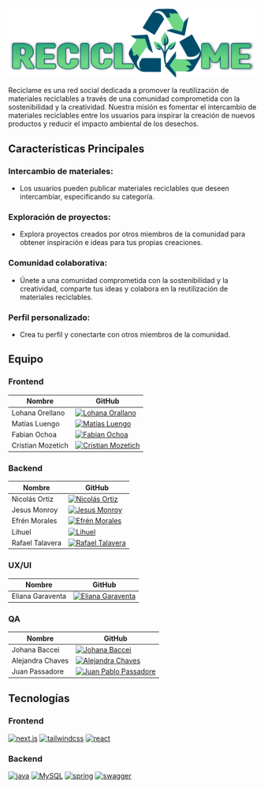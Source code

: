 ![Logo de Recíclame](FrontEnd/public/image/reciclame.svg)

Reciclame es una red social dedicada a promover la reutilización de materiales reciclables a través de una comunidad comprometida con la sostenibilidad y la creatividad. Nuestra misión es fomentar el intercambio de materiales reciclables entre los usuarios para inspirar la creación de nuevos productos y reducir el impacto ambiental de los desechos.

## Características Principales
### Intercambio de materiales:
- Los usuarios pueden publicar materiales reciclables que deseen intercambiar, especificando su categoría.
### Exploración de proyectos:
- Explora proyectos creados por otros miembros de la comunidad para obtener inspiración e ideas para tus propias creaciones.
### Comunidad colaborativa:
- Únete a una comunidad comprometida con la sostenibilidad y la creatividad, comparte tus ideas y colabora en la reutilización de materiales reciclables.
### Perfil personalizado:
- Crea tu perfil y conectarte con otros miembros de la comunidad.

## Equipo
### Frontend

| Nombre               | GitHub                                      |
|----------------------|---------------------------------------------|
| Lohana Orellano      | [![Lohana Orallano](https://avatars.githubusercontent.com/u/115760417?v=4&s=180)](https://github.com/LohanaO) |
| Matías Luengo         | [![Matías Luengo](https://avatars.githubusercontent.com/u/101943045?v=4&s=180)](https://github.com/MatiasLuengo) |
| Fabian Ochoa         | [![Fabian Ochoa](https://avatars.githubusercontent.com/u/104035823?v=4&s=180)](https://github.com/thefabi8a) |
| Cristian Mozetich    | [![Cristian Mozetich](https://avatars.githubusercontent.com/u/117293281?v=4&s=180)](https://github.com/CristianMozetich) |

### Backend

| Nombre               | GitHub                                      |
|----------------------|---------------------------------------------|
| Nicolás Ortiz      | [![Nicolás Ortiz](https://avatars.githubusercontent.com/u/68659234?v=4&s=180)](https://github.com/nico-ortiz) |
| Jesus Monroy         | [![Jesus Monroy](https://avatars.githubusercontent.com/u/25678161?v=4&s=180)](https://github.com/jdmonroyg) |
| Efrén Morales         | <a href="https://github.com/fr3nm0"><img src="https://avatars.githubusercontent.com/u/61370268?v=4&s=180" alt="Efrén Morales" width="180"/></a> |
| Lihuel    | [![Lihuel]()]() |
| Rafael Talavera    | [![Rafael Talavera](https://avatars.githubusercontent.com/u/125708112?v=4&s=180)](https://github.com/RafaelTalavera) |



### UX/UI

| Nombre               | GitHub                                      |
|----------------------|---------------------------------------------|
| Eliana Garaventa      | [![Eliana Garaventa](https://avatars.githubusercontent.com/u/114009849?v=4&s=180)](https://github.com/EliGaraventa) |

### QA

| Nombre               | GitHub                                      |
|----------------------|---------------------------------------------|
| Johana Baccei      | [![Johana Baccei](https://avatars.githubusercontent.com/u/126679754?v=4&s=180)](https://github.com/bacc708) |
| Alejandra Chaves      | [![Alejandra Chaves](https://avatars.githubusercontent.com/u/145710127?v=4&s=180)](https://github.com/Alejita1971) |
| Juan Passadore  | <a href="https://github.com/juampypassa"><img src="https://avatars.githubusercontent.com/u/50932852?v=4&s=180" alt="Juan Pablo Passadore" width="180"/></a> |


## Tecnologías
### Frontend
[![next.js](https://img.shields.io/badge/next.js-000?style=for-the-badge&logo=next.js&logoColor)](https://nextui.org/)
[![tailwindcss](https://img.shields.io/badge/tailwindcss-000?style=for-the-badge&logo=tailwindcss&logoColor)](https://tailwindcss.com/)
[![react](https://img.shields.io/badge/react-000?style=for-the-badge&logo=react&logoColor)](https://react.dev/)

### Backend
[![java](https://img.shields.io/badge/java-000?style=for-the-badge&logo=coffeescript&logoColor)](https://www.java.com/es/)
[![MySQL](https://img.shields.io/badge/MySQL-000?style=for-the-badge&logo=MySQL&logoColor)](https://www.mysql.com/)
[![spring](https://img.shields.io/badge/spring-000?style=for-the-badge&logo=spring&logoColor)](https://spring.io/)
[![swagger](https://img.shields.io/badge/swagger-000?style=for-the-badge&logo=swagger&logoColor)](https://swagger.io/)

